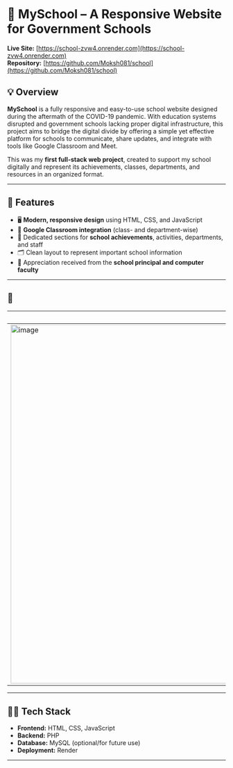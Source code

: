# 🏫 MySchool – A Responsive Website for Government Schools

**Live Site:** [https://school-zvw4.onrender.com](https://school-zvw4.onrender.com)  
**Repository:** [https://github.com/Moksh081/school](https://github.com/Moksh081/school)

## 💡 Overview

**MySchool** is a fully responsive and easy-to-use school website designed during the aftermath of the COVID-19 pandemic. With education systems disrupted and government schools lacking proper digital infrastructure, this project aims to bridge the digital divide by offering a simple yet effective platform for schools to communicate, share updates, and integrate with tools like Google Classroom and Meet.

This was my **first full-stack web project**, created to support my school digitally and represent its achievements, classes, departments, and resources in an organized format.

---

## 🚀 Features

- 🖥️ **Modern, responsive design** using HTML, CSS, and JavaScript  
- 🔗 **Google Classroom integration** (class- and department-wise)  
- 🎯 Dedicated sections for **school achievements**, activities, departments, and staff  
- 🗂️ Clean layout to represent important school information  
- 💬 Appreciation received from the **school principal and computer faculty**

---

## 📸 

| Homepage | 
|---------|
| <img width="1884" height="826" alt="image" src="https://github.com/user-attachments/assets/322b964a-70ed-4415-89d7-e242560c5f2e" /> | 

---

## 🧑‍💻 Tech Stack

- **Frontend:** HTML, CSS, JavaScript  
- **Backend:** PHP  
- **Database:** MySQL (optional/for future use)  
- **Deployment:** Render

---
